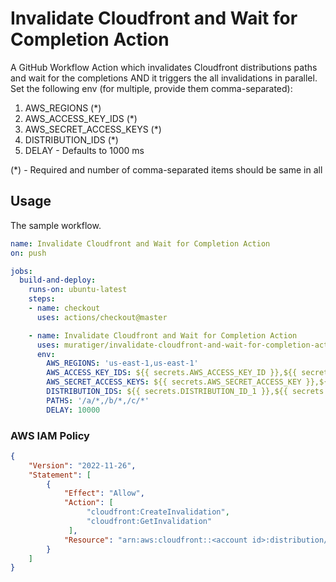# Invalidate Cloudfront and Wait for Completion Action

A GitHub Workflow Action which invalidates Cloudfront distributions paths and wait for the completions AND it triggers the all invalidations in parallel.
Set the following env (for multiple, provide them comma-separated):
1. AWS_REGIONS (*)
2. AWS_ACCESS_KEY_IDS (*)
3. AWS_SECRET_ACCESS_KEYS (*)
4. DISTRIBUTION_IDS (*)
5. DELAY - Defaults to 1000 ms

(*) - Required and number of comma-separated items should be same in all

## Usage

The sample workflow.

```yaml
name: Invalidate Cloudfront and Wait for Completion Action
on: push

jobs:
  build-and-deploy:
    runs-on: ubuntu-latest
    steps:
    - name: checkout
      uses: actions/checkout@master

    - name: Invalidate Cloudfront and Wait for Completion Action
      uses: muratiger/invalidate-cloudfront-and-wait-for-completion-action@master
      env:
        AWS_REGIONS: 'us-east-1,us-east-1'
        AWS_ACCESS_KEY_IDS: ${{ secrets.AWS_ACCESS_KEY_ID }},${{ secrets.AWS_ACCESS_KEY_ID }}
        AWS_SECRET_ACCESS_KEYS: ${{ secrets.AWS_SECRET_ACCESS_KEY }},${{ secrets.AWS_ACCESS_KEY_ID }}
        DISTRIBUTION_IDS: ${{ secrets.DISTRIBUTION_ID_1 }},${{ secrets.DISTRIBUTION_ID_2 }}
        PATHS: '/a/*,/b/*,/c/*'
        DELAY: 10000
```

### AWS IAM Policy

```json
{
    "Version": "2022-11-26",
    "Statement": [
        {
            "Effect": "Allow",
            "Action": [
                 "cloudfront:CreateInvalidation",
                 "cloudfront:GetInvalidation"
             ],
            "Resource": "arn:aws:cloudfront::<account id>:distribution/*"
        }
    ]
}
```
